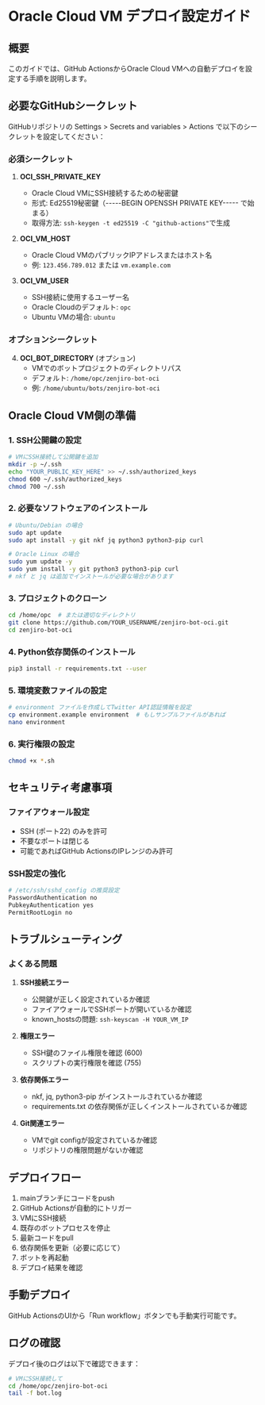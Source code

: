 # Oracle Cloud VM デプロイ設定ガイド

## 概要
このガイドでは、GitHub ActionsからOracle Cloud VMへの自動デプロイを設定する手順を説明します。

## 必要なGitHubシークレット

GitHubリポジトリの Settings > Secrets and variables > Actions で以下のシークレットを設定してください：

### 必須シークレット

1. **OCI_SSH_PRIVATE_KEY**
   - Oracle Cloud VMにSSH接続するための秘密鍵
   - 形式: Ed25519秘密鍵（-----BEGIN OPENSSH PRIVATE KEY----- で始まる）
   - 取得方法: `ssh-keygen -t ed25519 -C "github-actions"`で生成

2. **OCI_VM_HOST**
   - Oracle Cloud VMのパブリックIPアドレスまたはホスト名
   - 例: `123.456.789.012` または `vm.example.com`

3. **OCI_VM_USER**
   - SSH接続に使用するユーザー名
   - Oracle Cloudのデフォルト: `opc`
   - Ubuntu VMの場合: `ubuntu`

### オプションシークレット

4. **OCI_BOT_DIRECTORY** (オプション)
   - VMでのボットプロジェクトのディレクトリパス
   - デフォルト: `/home/opc/zenjiro-bot-oci`
   - 例: `/home/ubuntu/bots/zenjiro-bot-oci`

## Oracle Cloud VM側の準備

### 1. SSH公開鍵の設定
```bash
# VMにSSH接続して公開鍵を追加
mkdir -p ~/.ssh
echo "YOUR_PUBLIC_KEY_HERE" >> ~/.ssh/authorized_keys
chmod 600 ~/.ssh/authorized_keys
chmod 700 ~/.ssh
```

### 2. 必要なソフトウェアのインストール
```bash
# Ubuntu/Debian の場合
sudo apt update
sudo apt install -y git nkf jq python3 python3-pip curl

# Oracle Linux の場合
sudo yum update -y
sudo yum install -y git python3 python3-pip curl
# nkf と jq は追加でインストールが必要な場合があります
```

### 3. プロジェクトのクローン
```bash
cd /home/opc  # または適切なディレクトリ
git clone https://github.com/YOUR_USERNAME/zenjiro-bot-oci.git
cd zenjiro-bot-oci
```

### 4. Python依存関係のインストール
```bash
pip3 install -r requirements.txt --user
```

### 5. 環境変数ファイルの設定
```bash
# environment ファイルを作成してTwitter API認証情報を設定
cp environment.example environment  # もしサンプルファイルがあれば
nano environment
```

### 6. 実行権限の設定
```bash
chmod +x *.sh
```

## セキュリティ考慮事項

### ファイアウォール設定
- SSH (ポート22) のみを許可
- 不要なポートは閉じる
- 可能であればGitHub ActionsのIPレンジのみ許可

### SSH設定の強化
```bash
# /etc/ssh/sshd_config の推奨設定
PasswordAuthentication no
PubkeyAuthentication yes
PermitRootLogin no
```

## トラブルシューティング

### よくある問題

1. **SSH接続エラー**
   - 公開鍵が正しく設定されているか確認
   - ファイアウォールでSSHポートが開いているか確認
   - known_hostsの問題: `ssh-keyscan -H YOUR_VM_IP`

2. **権限エラー**
   - SSH鍵のファイル権限を確認 (600)
   - スクリプトの実行権限を確認 (755)

3. **依存関係エラー**
   - nkf, jq, python3-pip がインストールされているか確認
   - requirements.txt の依存関係が正しくインストールされているか確認

4. **Git関連エラー**
   - VMでgit configが設定されているか確認
   - リポジトリの権限問題がないか確認

## デプロイフロー

1. mainブランチにコードをpush
2. GitHub Actionsが自動的にトリガー
3. VMにSSH接続
4. 既存のボットプロセスを停止
5. 最新コードをpull
6. 依存関係を更新（必要に応じて）
7. ボットを再起動
8. デプロイ結果を確認

## 手動デプロイ

GitHub ActionsのUIから「Run workflow」ボタンでも手動実行可能です。

## ログの確認

デプロイ後のログは以下で確認できます：
```bash
# VMにSSH接続して
cd /home/opc/zenjiro-bot-oci
tail -f bot.log
```
